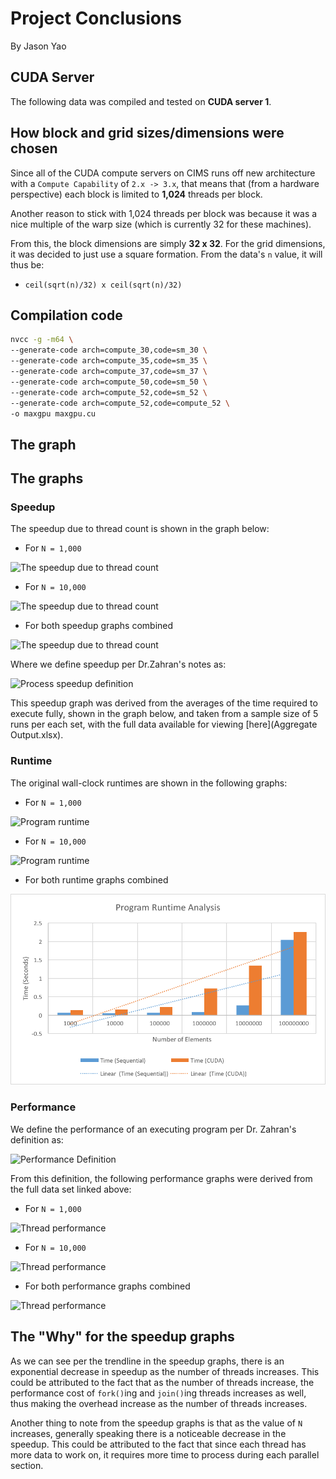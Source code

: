 # Project Conclusions
By Jason Yao

## CUDA Server
The following data was compiled and tested on **CUDA server 1**.

## How block and grid sizes/dimensions were chosen
Since all of the CUDA compute servers on CIMS runs off new architecture
with a `Compute Capability` of `2.x -> 3.x`, that means that (from a hardware perspective) 
each block is limited to **1,024** threads per block.

Another reason to stick with 1,024 threads per block was because it was a nice
multiple of the warp size (which is currently 32 for these machines).

From this, the block dimensions are simply **32 x 32**. For the grid dimensions, it
was decided to just use a square formation. From the data's `n` value, it will thus be:

- `ceil(sqrt(n)/32) x ceil(sqrt(n)/32)`

## Compilation code
```sh
nvcc -g -m64 \
--generate-code arch=compute_30,code=sm_30 \
--generate-code arch=compute_35,code=sm_35 \
--generate-code arch=compute_37,code=sm_37 \
--generate-code arch=compute_50,code=sm_50 \
--generate-code arch=compute_52,code=sm_52 \
--generate-code arch=compute_52,code=compute_52 \
-o maxgpu maxgpu.cu
```

## The graph





## The graphs
### Speedup
The speedup due to thread count is shown in the graph below:
- For `N = 1,000`

![The speedup due to thread count](img/speedupA.png)

- For `N = 10,000`

![The speedup due to thread count](img/speedupB.png)

- For both speedup graphs combined

![The speedup due to thread count](img/speedup.png)

Where we define speedup per Dr.Zahran's notes as:

![Process speedup definition](img/speedupDefinition.png)

This speedup graph was derived from the averages of the time required to execute fully, 
shown in the graph below, and taken from a sample size of 5 runs per each set, 
with the full data available for viewing [here](Aggregate Output.xlsx).

### Runtime
The original wall-clock runtimes are shown in the following graphs:
- For `N = 1,000`

![Program runtime](img/runtimeA.png)

- For `N = 10,000`

![Program runtime](img/runtimeB.png)

- For both runtime graphs combined

![Program runtime](img/runtime.png)

### Performance
We define the performance of an executing program per Dr. Zahran's definition as:

![Performance Definition](img/performanceDefinition.png)

From this definition, the following performance graphs were derived from the full data set linked above:

- For `N = 1,000`

![Thread performance](img/performanceA.png)

- For `N = 10,000`

![Thread performance](img/performanceB.png)

- For both performance graphs combined

![Thread performance](img/performance.png)

## The "Why" for the speedup graphs
As we can see per the trendline in the speedup graphs, there is an exponential decrease in 
speedup as the number of threads increases. This could be attributed to the fact that as the
number of threads increase, the performance cost of `fork()`ing and `join()`ing threads increases
as well, thus making the overhead increase as the number of threads increases.

Another thing to note from the speedup graphs is that as the value of `N` increases, generally 
speaking there is a noticeable decrease in the speedup. This could be attributed to the fact that
since each thread has more data to work on, it requires more time to process during each parallel
section.
